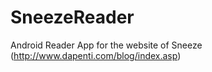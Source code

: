 # SneezeReader
Android Reader App for the website of Sneeze (http://www.dapenti.com/blog/index.asp)
